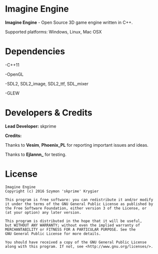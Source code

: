 # Imagine Engine #

**Imagine Engine** - Open Source 3D game engine written in C++.

Supported platforms: Windows, Linux, Mac OSX

# Dependencies #

-C++11

-OpenGL

-SDL2, SDL2_image, SDL2_ttf, SDL_mixer

-GLEW

# Developers & Credits #

**Lead Developer:** skprime

**Credits:**

Thanks to **Vesim**, **Phoenix_PL** for reporting important issues and ideas.

Thanks to **Ejlannn_** for testing.

# License #

	Imagine Engine
	Copyright (c) 2016 Szymon 'skprime' Krygier

	This program is free software: you can redistribute it and/or modify
	it under the terms of the GNU General Public License as published by
	the Free Software Foundation, either version 3 of the License, or
	(at your option) any later version.

	This program is distributed in the hope that it will be useful,
	but WITHOUT ANY WARRANTY; without even the implied warranty of
	MERCHANTABILITY or FITNESS FOR A PARTICULAR PURPOSE. See the
	GNU General Public License for more details.

	You should have received a copy of the GNU General Public License
	along with this program. If not, see <http://www.gnu.org/licenses/>.